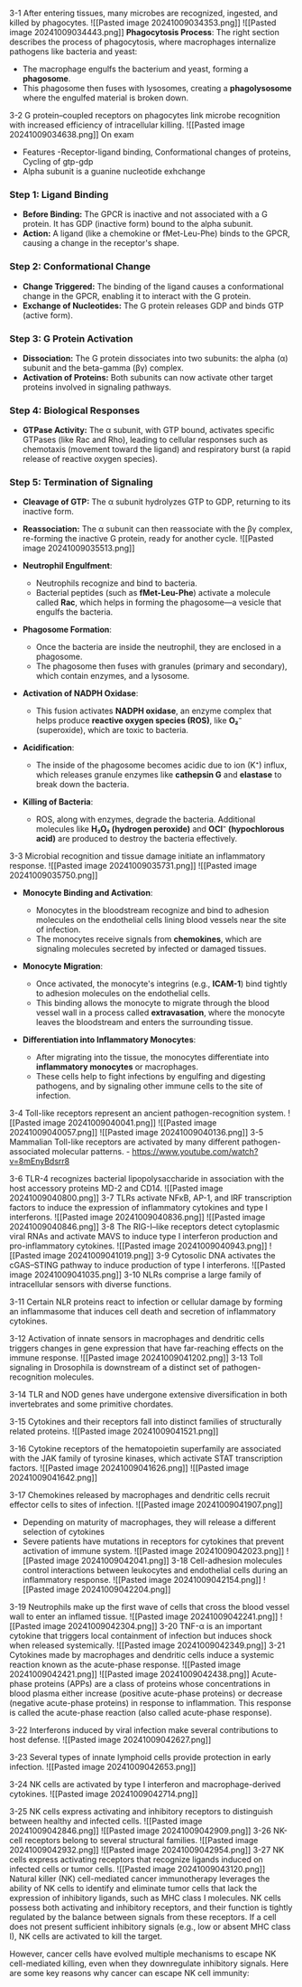 3-1 After entering tissues, many microbes are recognized, ingested, and killed by phagocytes.
![[Pasted image 20241009034353.png]]
![[Pasted image 20241009034443.png]]
**Phagocytosis Process**: The right section describes the process of phagocytosis, where macrophages internalize pathogens like bacteria and yeast:

- The macrophage engulfs the bacterium and yeast, forming a **phagosome**.
- This phagosome then fuses with lysosomes, creating a **phagolysosome** where the engulfed material is broken down.

3-2 G protein–coupled receptors on phagocytes link microbe recognition with increased efficiency of intracellular killing.
![[Pasted image 20241009034638.png]]
On exam 
- Features -Receptor-ligand binding, Conformational changes of proteins, Cycling of gtp-gdp 
- Alpha subunit is a guanine nucleotide exhchange
### Step 1: Ligand Binding

- **Before Binding:** The GPCR is inactive and not associated with a G protein. It has GDP (inactive form) bound to the alpha subunit.
- **Action:** A ligand (like a chemokine or fMet-Leu-Phe) binds to the GPCR, causing a change in the receptor's shape.

### Step 2: Conformational Change

- **Change Triggered:** The binding of the ligand causes a conformational change in the GPCR, enabling it to interact with the G protein.
- **Exchange of Nucleotides:** The G protein releases GDP and binds GTP (active form).

### Step 3: G Protein Activation

- **Dissociation:** The G protein dissociates into two subunits: the alpha (α) subunit and the beta-gamma (βγ) complex.
- **Activation of Proteins:** Both subunits can now activate other target proteins involved in signaling pathways.

### Step 4: Biological Responses

- **GTPase Activity:** The α subunit, with GTP bound, activates specific GTPases (like Rac and Rho), leading to cellular responses such as chemotaxis (movement toward the ligand) and respiratory burst (a rapid release of reactive oxygen species).

### Step 5: Termination of Signaling

- **Cleavage of GTP:** The α subunit hydrolyzes GTP to GDP, returning to its inactive form.
- **Reassociation:** The α subunit can then reassociate with the βγ complex, re-forming the inactive G protein, ready for another cycle.
![[Pasted image 20241009035513.png]]
- **Neutrophil Engulfment**:
    
    - Neutrophils recognize and bind to bacteria.
    - Bacterial peptides (such as **fMet-Leu-Phe**) activate a molecule called **Rac**, which helps in forming the phagosome—a vesicle that engulfs the bacteria.
- **Phagosome Formation**:
    
    - Once the bacteria are inside the neutrophil, they are enclosed in a phagosome.
    - The phagosome then fuses with granules (primary and secondary), which contain enzymes, and a lysosome.
- **Activation of NADPH Oxidase**:
    
    - This fusion activates **NADPH oxidase**, an enzyme complex that helps produce **reactive oxygen species (ROS)**, like **O₂⁻** (superoxide), which are toxic to bacteria.
- **Acidification**:
    
    - The inside of the phagosome becomes acidic due to ion (K⁺) influx, which releases granule enzymes like **cathepsin G** and **elastase** to break down the bacteria.
- **Killing of Bacteria**:
    
    - ROS, along with enzymes, degrade the bacteria. Additional molecules like **H₂O₂ (hydrogen peroxide)** and **OCl⁻ (hypochlorous acid)** are produced to destroy the bacteria effectively.


3-3 Microbial recognition and tissue damage initiate an inflammatory response.
![[Pasted image 20241009035731.png]]
![[Pasted image 20241009035750.png]]
- **Monocyte Binding and Activation**:
    
    - Monocytes in the bloodstream recognize and bind to adhesion molecules on the endothelial cells lining blood vessels near the site of infection.
    - The monocytes receive signals from **chemokines**, which are signaling molecules secreted by infected or damaged tissues.
- **Monocyte Migration**:
    
    - Once activated, the monocyte's integrins (e.g., **ICAM-1**) bind tightly to adhesion molecules on the endothelial cells.
    - This binding allows the monocyte to migrate through the blood vessel wall in a process called **extravasation**, where the monocyte leaves the bloodstream and enters the surrounding tissue.
- **Differentiation into Inflammatory Monocytes**:
    
    - After migrating into the tissue, the monocytes differentiate into **inflammatory monocytes** or macrophages.
    - These cells help to fight infections by engulfing and digesting pathogens, and by signaling other immune cells to the site of infection.
    
3-4 Toll-like receptors represent an ancient pathogen-recognition system.
![[Pasted image 20241009040041.png]]
![[Pasted image 20241009040057.png]]
![[Pasted image 20241009040136.png]]
3-5 Mammalian Toll-like receptors are activated by many different pathogen-associated molecular patterns. - https://www.youtube.com/watch?v=8mEnyBdsrr8

3-6 TLR-4 recognizes bacterial lipopolysaccharide in association with the host accessory proteins MD-2 and CD14.
![[Pasted image 20241009040800.png]]
3-7 TLRs activate NFκB, AP-1, and IRF transcription factors to induce the expression of inflammatory cytokines and type I interferons.
![[Pasted image 20241009040836.png]]
![[Pasted image 20241009040846.png]]
3-8 The RIG-I–like receptors detect cytoplasmic viral RNAs and activate MAVS to induce type I interferon production and pro-inflammatory cytokines.
![[Pasted image 20241009040943.png]]
![[Pasted image 20241009041019.png]]
3-9 Cytosolic DNA activates the cGAS–STING pathway to induce production of type I interferons.
![[Pasted image 20241009041035.png]]
3-10 NLRs comprise a large family of intracellular sensors with diverse functions.

3-11 Certain NLR proteins react to infection or cellular damage by forming an inflammasome that induces cell death and secretion of inflammatory cytokines.

3-12 Activation of innate sensors in macrophages and dendritic cells triggers changes in gene expression that have far-reaching effects on the immune response.
![[Pasted image 20241009041202.png]]
3-13 Toll signaling in Drosophila is downstream of a distinct set of pathogen-recognition molecules.

3-14 TLR and NOD genes have undergone extensive diversification in both invertebrates and some primitive chordates.

3-15 Cytokines and their receptors fall into distinct families of structurally related proteins.
![[Pasted image 20241009041521.png]]


3-16 Cytokine receptors of the hematopoietin superfamily are associated with the JAK family of tyrosine kinases, which activate STAT transcription factors.
![[Pasted image 20241009041626.png]]
![[Pasted image 20241009041642.png]]

3-17 Chemokines released by macrophages and dendritic cells recruit effector cells to sites of infection.
![[Pasted image 20241009041907.png]]
- Depending on	maturity of macrophages, they will release a different selection of cytokines
- Severe patients have mutations in receptors	for cytokines that  prevent	activation	of immune system.
![[Pasted image 20241009042023.png]]
![[Pasted image 20241009042041.png]]
3-18 Cell-adhesion molecules control interactions between leukocytes and endothelial cells during an inflammatory response.
![[Pasted image 20241009042154.png]]
![[Pasted image 20241009042204.png]]

3-19 Neutrophils make up the first wave of cells that cross the blood vessel wall to enter an inflamed tissue.
![[Pasted image 20241009042241.png]]
![[Pasted image 20241009042304.png]]
3-20 TNF-α is an important cytokine that triggers local containment of infection but induces shock when released systemically.
![[Pasted image 20241009042349.png]]
3-21 Cytokines made by macrophages and dendritic cells induce a systemic reaction known as the acute-phase response.
![[Pasted image 20241009042421.png]]
![[Pasted image 20241009042438.png]]
Acute-phase proteins (APPs) are a class of proteins whose concentrations in blood plasma either increase (positive acute-phase proteins) or decrease (negative acute-phase proteins) in response to inflammation. This response is called the acute-phase reaction (also called acute-phase response).

3-22 Interferons induced by viral infection make several contributions to host defense.
![[Pasted image 20241009042627.png]]

3-23 Several types of innate lymphoid cells provide protection in early infection.
![[Pasted image 20241009042653.png]]

3-24 NK cells are activated by type I interferon and macrophage-derived cytokines.
![[Pasted image 20241009042714.png]]

3-25 NK cells express activating and inhibitory receptors to distinguish between healthy and infected cells.
![[Pasted image 20241009042846.png]]
![[Pasted image 20241009042909.png]]
3-26 NK-cell receptors belong to several structural families.
![[Pasted image 20241009042932.png]]
![[Pasted image 20241009042954.png]]
3-27 NK cells express activating receptors that recognize ligands induced on infected cells or tumor cells.
![[Pasted image 20241009043120.png]]
Natural killer (NK) cell-mediated cancer immunotherapy leverages the ability of NK cells to identify and eliminate tumor cells that lack the expression of inhibitory ligands, such as MHC class I molecules. NK cells possess both activating and inhibitory receptors, and their function is tightly regulated by the balance between signals from these receptors. If a cell does not present sufficient inhibitory signals (e.g., low or absent MHC class I), NK cells are activated to kill the target.

However, cancer cells have evolved multiple mechanisms to escape NK cell-mediated killing, even when they downregulate inhibitory signals. Here are some key reasons why cancer can escape NK cell immunity: